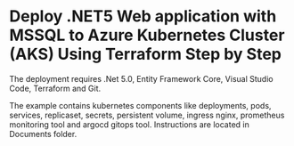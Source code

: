 # Deploy .NET5 Web application with MSSQL to Azure Kubernetes Cluster (AKS) Using Terraform Step by Step
The deployment requires .Net 5.0, Entity Framework Core, Visual Studio Code, Terraform and Git.

The example contains kubernetes components like deployments,
pods, services, replicaset, secrets, persistent volume, ingress nginx,
prometheus monitoring tool and argocd gitops tool. Instructions are located in Documents folder.

